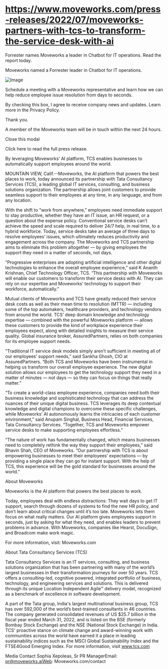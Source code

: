 # https://www.moveworks.com/press-releases/2022/07/moveworks-partners-with-tcs-to-transform-the-service-desk-with-ai

Forrester names Moveworks a leader in Chatbot for IT operations. Read the report today.

Moveworks named a Forrester leader in Chatbot for IT operations. 

![Image](https://www.moveworks.com/hubfs/img/site/qr-demo.png)

Schedule a meeting with a Moveworks representative and learn how we can help reduce employee issue resolution from days to seconds.

By checking this box, I agree to receive company news and updates. Learn more in the Privacy Policy.

Thank you.

A member of the Moveworks team will be in touch within the next 24 hours.



  Close this modal
  


Click here to read the full press release.

By leveraging Moveworks’ AI platform, TCS enables businesses to automatically support employees around the world.

MOUNTAIN VIEW, Calif.--Moveworks, the AI platform that powers the best places to work, today announced its partnership with Tata Consultancy Services (TCS), a leading global IT services, consulting, and business solutions organization. The partnership allows joint customers to provide seamless support to their employees at any time, in any language, and from any location.

With the shift to “work from anywhere,” employees need immediate support to stay productive, whether they have an IT issue, an HR request, or a question about the expense policy. Conventional service desks can’t achieve the speed and scale required to deliver 24/7 help, in real time, to a hybrid workforce. Today, service desks take an average of three days to resolve employees’ issues, which ultimately reduces productivity and engagement across the company. The Moveworks and TCS partnership aims to eliminate this problem altogether — by giving employees the support they need in a matter of seconds, not days.

“Progressive enterprises are adopting artificial intelligence and other digital technologies to enhance the overall employee experience,” said K Ananth Krishnan, Chief Technology Officer, TCS. “This partnership with Moveworks will enable our customers to transform their service desks with AI. They can rely on our expertise and Moveworks’ technology to support their workforce, automatically.”

Mutual clients of Moveworks and TCS have greatly reduced their service desk costs as well as their mean time to resolution (MTTR) — including some of the top automakers, healthcare providers, and technology vendors from around the world. TCS’ deep domain knowledge and technology expertise — combined with the powerful Moveworks platform — allows these customers to provide the kind of workplace experience their employees expect, along with detailed insights to measure their service quality. Global insurance broker, AssuredPartners, relies on both companies for its employee support needs.

“Traditional IT service desk models simply aren’t sufficient in meeting all of our employees’ support needs,” said Sankha Ghosh, CIO at AssuredPartners. “Both TCS and Moveworks have been instrumental in helping us transform our overall employee experience. The new digital solution allows our employees to get the technology support they need in a matter of minutes — not days — so they can focus on things that really matter.”

“To create a world-class employee experience, companies need both their business knowledge and sophisticated technology that can address the nuances of their unique digital business. TCS leverages its deep contextual knowledge and digital champions to overcome these specific challenges, while Moveworks’ AI autonomously learns the intricacies of each customer environment,” said Anupam Singhal, Business Head, Financial Services, Tata Consultancy Services. “Together, TCS and Moveworks empower service desks to make supporting employees effortless.”

“The nature of work has fundamentally changed, which means businesses need to completely rethink the way they support their employees,” said Bhavin Shah, CEO of Moveworks. “Our partnership with TCS is about empowering businesses to meet their employees’ expectations — by providing a single place they can go for instant support. With the help of TCS, this experience will be the gold standard for businesses around the world.”

About Moveworks

Moveworks is the AI platform that powers the best places to work.

Today, employees deal with endless distractions: They wait days to get IT support, search through dozens of systems to find the new HR policy, and don’t learn about critical changes until it’s too late. Moveworks lets them focus on what really matters. Our AI platform gives employees support in seconds, just by asking for what they need, and enables leaders to prevent problems in advance. With Moveworks, companies like Hearst, DocuSign, and Broadcom make work magic.

For more information, visit: Moveworks.com

About Tata Consultancy Services (TCS)

Tata Consultancy Services is an IT services, consulting, and business solutions organization that has been partnering with many of the world’s largest businesses in their transformation journeys for over 50 years. TCS offers a consulting-led, cognitive powered, integrated portfolio of business, technology, and engineering services and solutions. This is delivered through its unique Location Independent Agile™ delivery model, recognized as a benchmark of excellence in software development.

A part of the Tata group, India's largest multinational business group, TCS has over 592,000 of the world’s best-trained consultants in 46 countries. The company generated consolidated revenues of US $25.7 billion in the fiscal year ended March 31, 2022, and is listed on the BSE (formerly Bombay Stock Exchange) and the NSE (National Stock Exchange) in India. TCS' proactive stance on climate change and award-winning work with communities across the world have earned it a place in leading sustainability indices such as the MSCI Global Sustainability Index and the FTSE4Good Emerging Index. For more information, visit www.tcs.com

Media Contact Sophia Xepoleas, Sr PR ManagerEmail: pr@moveworks.aiWeb: Moveworks.com/contact 

